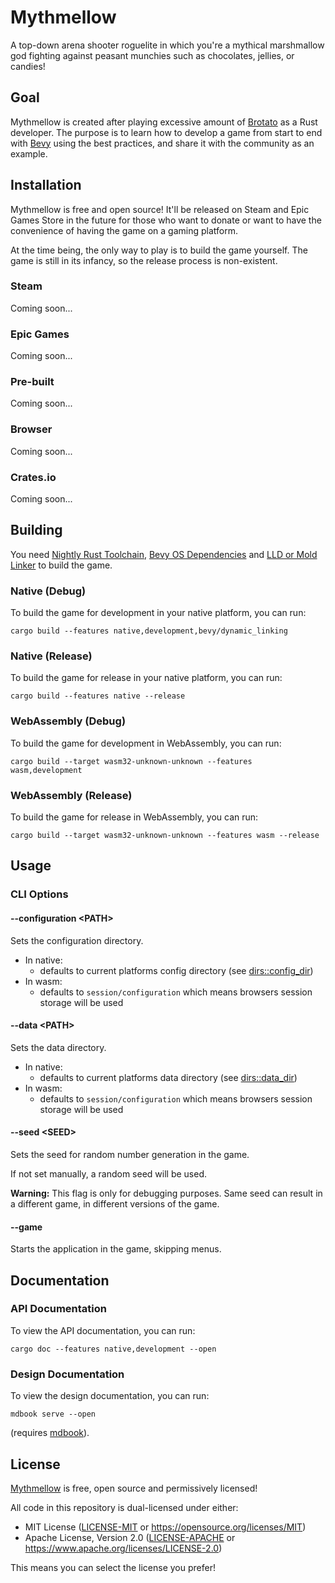 # Mythmellow

A top-down arena shooter roguelite in which you're a mythical marshmallow god fighting against peasant munchies such as chocolates, jellies, or candies!

## Goal

Mythmellow is created after playing excessive amount of [Brotato](https://store.steampowered.com/app/1942280/Brotato/) as a Rust developer. The purpose is to learn how to develop a game from start to end with [Bevy](https://bevyengine.org/) using the best practices, and share it with the community as an example.

## Installation

Mythmellow is free and open source! It'll be released on Steam and Epic Games Store in the future for those who want to donate or want to have the convenience of having the game on a gaming platform.

At the time being, the only way to play is to build the game yourself. The game is still in its infancy, so the release process is non-existent.

### Steam

Coming soon...

### Epic Games

Coming soon...

### Pre-built

Coming soon...

### Browser

Coming soon...

### Crates.io

Coming soon...

## Building

You need [Nightly Rust Toolchain](https://www.rust-lang.org/tools/install), [Bevy OS Dependencies](https://bevyengine.org/learn/book/getting-started/setup/#install-os-dependencies) and [LLD or Mold Linker](https://bevyengine.org/learn/book/getting-started/setup/#enable-fast-compiles-optional) to build the game.

### Native (Debug)

To build the game for development in your native platform, you can run:

```shell
cargo build --features native,development,bevy/dynamic_linking
```

### Native (Release)

To build the game for release in your native platform, you can run:

```shell
cargo build --features native --release
```

### WebAssembly (Debug)

To build the game for development in WebAssembly, you can run:

```shell
cargo build --target wasm32-unknown-unknown --features wasm,development
```

### WebAssembly (Release)

To build the game for release in WebAssembly, you can run:

```shell
cargo build --target wasm32-unknown-unknown --features wasm --release
```

## Usage

### CLI Options

#### \-\-configuration \<PATH>

Sets the configuration directory.

- In native:
  - defaults to current platforms config directory (see [dirs::config_dir](https://docs.rs/dirs/latest/dirs/fn.config_dir.html))
- In wasm:
  - defaults to `session/configuration` which means browsers session storage will be used

#### \-\-data \<PATH>

Sets the data directory.

- In native:
  - defaults to current platforms data directory (see [dirs::data_dir](https://docs.rs/dirs/latest/dirs/fn.data_dir.html))
- In wasm:
  - defaults to `session/configuration` which means browsers session storage will be used

#### \-\-seed \<SEED>

Sets the seed for random number generation in the game.

If not set manually, a random seed will be used.

**Warning:** This flag is only for debugging purposes. Same seed can result in a different game, in different versions of the game.

#### \-\-game

Starts the application in the game, skipping menus.

## Documentation

### API Documentation

To view the API documentation, you can run:

```shell
cargo doc --features native,development --open
```

### Design Documentation

To view the design documentation, you can run:

```shell
mdbook serve --open
```

(requires [mdbook](https://rust-lang.github.io/mdBook/guide/installation.html)).

## License

[Mythmellow](https://github.com/umut-sahin/mythmellow/) is free, open source and permissively licensed!

All code in this repository is dual-licensed under either:

- MIT License ([LICENSE-MIT](https://github.com/umut-sahin/mythmellow/blob/main/LICENSE-MIT) or <https://opensource.org/licenses/MIT>)
- Apache License, Version 2.0 ([LICENSE-APACHE]((https://github.com/umut-sahin/mythmellow/blob/main/LICENSE-APACHE)) or <https://www.apache.org/licenses/LICENSE-2.0>)

This means you can select the license you prefer!

